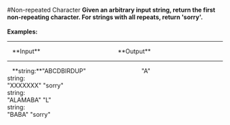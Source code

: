 #Non-repeated Character
**Given an arbitrary input string, return the first non-repeating character. For strings with all repeats, return 'sorry'.**
<br />
<br />
**Examples:**
<hr />
&nbsp;&nbsp;&nbsp;**Input**&nbsp;&nbsp;&nbsp;&nbsp;&nbsp;&nbsp;&nbsp;&nbsp;&nbsp;&nbsp;&nbsp;&nbsp;&nbsp;&nbsp;&nbsp;&nbsp;&nbsp;&nbsp;&nbsp;&nbsp;&nbsp;&nbsp;&nbsp;&nbsp;&nbsp;&nbsp;&nbsp;&nbsp;&nbsp;&nbsp;&nbsp;&nbsp;&nbsp;&nbsp;&nbsp;&nbsp;&nbsp;&nbsp;&nbsp;&nbsp;&nbsp;&nbsp;&nbsp;&nbsp;&nbsp;&nbsp;**Output**
<hr />
&nbsp;&nbsp;&nbsp;**string:**"ABCDBIRDUP"&nbsp;&nbsp;&nbsp;&nbsp;&nbsp;&nbsp;&nbsp;&nbsp;&nbsp;&nbsp;&nbsp;&nbsp;&nbsp;&nbsp;&nbsp;&nbsp;&nbsp;&nbsp;&nbsp;&nbsp;&nbsp;&nbsp;&nbsp;&nbsp;&nbsp;&nbsp;&nbsp;&nbsp;&nbsp;&nbsp;&nbsp;&nbsp;&nbsp;"A"
<br />
string:
<br />
"XXXXXXX"	"sorry"
<br />
string:
<br />
"ALAMABA"	"L"
<br />
string:
<br />
"BABA"	"sorry"
